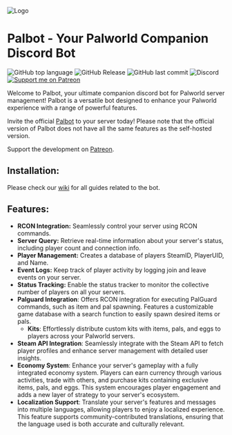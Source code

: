 ![Logo](assets/palbot.png)
# Palbot - Your Palworld Companion Discord Bot
![GitHub top language](https://img.shields.io/github/languages/top/dkoz/palworld-palbot?style=flat-square&logo=python&logoColor=white) ![GitHub Release](https://img.shields.io/github/v/release/dkoz/palworld-palbot?display_name=release&style=flat-square&logo=github) ![GitHub last commit](https://img.shields.io/github/last-commit/dkoz/palworld-palbot?style=flat-square&logo=github) ![Discord](https://img.shields.io/discord/1009881575187566632?style=flat-square&logo=discord&logoColor=white&label=support) [![Support me on Patreon](https://img.shields.io/badge/Patreon-Palbot_Inn-blue?style=flat-square&logo=patreon&logoColor=white)](https://patreon.com/palbotinn)

 Welcome to Palbot, your ultimate companion discord bot for Palworld server management! Palbot is a versatile bot designed to enhance your Palworld experience with a range of powerful features.

 Invite the official [Palbot](https://discord.com/api/oauth2/authorize?client_id=1197954327642378352&permissions=8&scope=bot%20applications.commands) to your server today! Please note that the official version of Palbot does not have all the same features as the self-hosted version.

 Support the development on [Patreon](https://www.patreon.com/palbotinn).

## Installation:
 Please check our [wiki](https://github.com/dkoz/palworld-bot/wiki) for all guides related to the bot.

## Features:
 - **RCON Integration:** Seamlessly control your server using RCON commands.
 - **Server Query:** Retrieve real-time information about your server's status, including player count and connection info.
 - **Player Management:** Creates a database of players SteamID, PlayerUID, and Name.
 - **Event Logs:** Keep track of player activity by logging join and leave events on your server.
 - **Status Tracking:** Enable the status tracker to monitor the collective number of players on all your servers.
 - **Palguard Integration**: Offers RCON integration for executing PalGuard commands, such as item and pal spawning. Features a customizable game database with a search function to easily spawn desired items or pals.
   - **Kits**: Effortlessly distribute custom kits with items, pals, and eggs to players across your Palworld servers.
 - **Steam API Integration**: Seamlessly integrate with the Steam API to fetch player profiles and enhance server management with detailed user insights.
 - **Economy System**: Enhance your server's gameplay with a fully integrated economy system. Players can earn currency through various activities, trade with others, and purchase kits containing exclusive items, pals, and eggs. This system encourages player engagement and adds a new layer of strategy to your server's ecosystem.
 - **Localization Support**: Translate your server's features and messages into multiple languages, allowing players to enjoy a localized experience. This feature supports community-contributed translations, ensuring that the language used is both accurate and culturally relevant.
